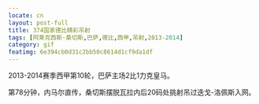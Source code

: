```yaml
---
locate: cn
layout: post-full
title: 374国家德比精彩吊射
tags: [阿莱克西斯·桑切斯,巴萨,德比,西甲,吊射,2013-2014]
category: gif
featimg: 6e394cb0d31c2bb50c8614d1cf9da1df
---
```


2013-2014赛季西甲第10轮，巴萨主场2比1力克皇马。

第78分钟，内马尔直传，桑切斯摆脱瓦拉内后20码处挑射吊过迭戈-洛佩斯入网。